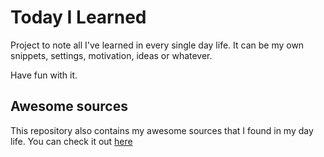 # Today I Learned

Project to note all I've learned in every single day life.
It can be my own snippets, settings, motivation, ideas or whatever.

Have fun with it.

## Awesome sources

This repository also contains my awesome sources that I found in my day life. You can check it out [here](https://github.com/vannizer/til/blob/master/awesome-sources.md)
